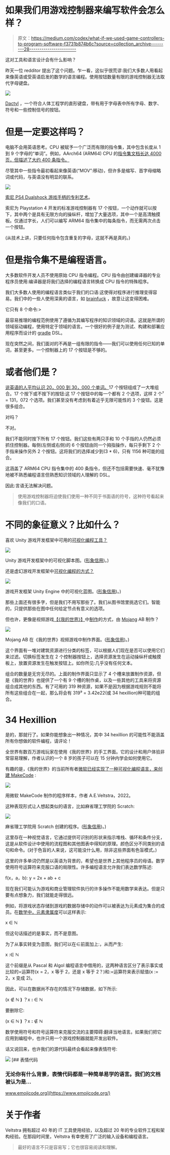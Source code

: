 # 如果我们用游戏控制器来编写软件会怎么样？

> 原文：<https://medium.com/codex/what-if-we-used-game-controllers-to-program-software-f3731b874b6c?source=collection_archive---------28----------------------->

这对工具和语言设计会有什么影响？

昨天一位 redditor 提出了这个问题。乍一看，这似乎很荒谬:我们大多数人用看起来像英语或受英语启发的数学的语言编程。使用按钮数量有限的游戏控制器无法取代字母键盘。

![](img/bda95ba6fec0d998145b6ae4aed13984.png)

[Dactyl](https://github.com/adereth/dactyl-keyboard) ，一个符合人体工程学的直形键盘，带有用于字母表中所有字母、数字、符号和一些控制信号的按钮。

# 但是一定要这样吗？

电脑不会用英语思考。CPU 被赋予一个广泛而有限的指令集，其中包含长度从 1 到 9 个字母的“单词”。例如，AArch64 (ARM64) CPU 的[指令集文档长达 4000 页，但描述了大约 400 条指令。](https://documentation-service.arm.com/static/6245e8f0f7d10f7540e0c054)

尽管其中一些指令最初看起来像英语(“MOV”:移动)，但许多是缩写、首字母缩略词或代码，与英语没有明显的联系。

![](img/e9bd4a33134bb8d2f064ca393d4fd3d9.png)

[索尼 PS4 Dualshock 游戏手柄的专利艺术](https://patentscope.wipo.int/search/en/detail.jsf?docId=WO2019244995&tab=FULLTEXT)。

索尼为 Playstation 4 开发的标准游戏控制器有 17 个按钮，一个动作就可以按下，其中两个是具有无限方向的操纵杆，增加了大量选项，其中一个是高清触摸板。仅通过字长，人们可以编写 ARM64 指令集中的每条指令，而无需两次点击一个按钮。

(从技术上讲，只要任何指令包含重复的字母，这就不再是真的。)

# 但是指令集不是编程语言。

大多数软件开发人员不使用原始 CPU 指令编程。CPU 指令由创建编译器的专业程序员使用:编译器是将我们选择的编程语言转换成 CPU 指令的特殊程序。

我们大多数人使用的编程语言类似于我们的口语:这使得对程序进行推理变得容易。我们中的一些人使用深奥的语言，如 [brainfuck](https://en.m.wikipedia.org/wiki/Brainfuck) ，故意让这变得困难。

它只有 8 个命令:>

最容易推理的编程范例使用了遵循为其编写程序的知识领域的词语。这就是所谓的领域驱动编程，使用特定于领域的语言。一个很好的例子是为测试、构建和部署应用程序而设计的 [gradle](https://en.m.wikipedia.org/wiki/Gradle) DSL。

现在突然之间，我们面对的不再是一组有限的指令——我们可以使用任何已知的单词，甚至更多。一个控制器上的 17 个按钮是不够的。

# 或者他们是？

[说英语的人平均认识 20，000 到 30，000 个单词。](https://wordcounter.io/blog/how-many-words-does-the-average-person-know)17 个按钮组成了一大堆组合。17 个按下或不按下的按钮:这 17 个按钮中的每一个都有 2 个选项，这样 2 个⁷ = 131，072 个选项。我们甚至没有考虑到有着近乎无限可能性的 3 个旋钮。这是很多组合。

对吗？

不对。

我们不能同时按下所有 17 个按钮。我们这些有两只手和 10 个手指的人仍然必须抓住控制器。每侧(左侧或右侧)的 6 个按钮由同一个拇指操作，每只手剩下 2 个手指来操作另外 2 个按钮。这将我们的选择减少到(3 * 6)，只有 1156 种可能的组合。

这涵盖了 ARM64 CPU 指令集中的 400 条指令，但还不包括需要快速、毫不犹豫地被不熟悉编程语言但熟悉知识领域的人理解的 DSL。

因此:言语无法解决问题。

> 使用游戏控制器将迫使我们使用一种不同于书面语的符号，这种符号看起来像我们的口语。

# 不同的象征意义？比如什么？

喜欢 Unity 游戏开发框架中可用的[可视化编程工具？](https://docs.unity3d.com/Packages/com.unity.visualscripting@1.7/manual/vs-interface-overview.html)

![](img/972a6abe4a2221c69da3554b792f7660.png)

Unity 游戏开发框架中的可视化脚本图。([形象信用](https://docs.unity3d.com/Packages/com.unity.visualscripting@1.7/manual/vs-interface-overview.html))。)

还是虚幻游戏开发框架中[可视化编程的方式？](https://docs.unity3d.com/Packages/com.unity.visualscripting@1.7/manual/vs-interface-overview.html)

![](img/b9efdf556542aed542bbd26e21388386.png)

游戏开发框架 Unity Engine 中的可视化蓝图。([形象信用](https://docs.unity3d.com/Packages/com.unity.visualscripting@1.7/manual/vs-interface-overview.html))。)

那些上面还有很多字，但是我们不用写那些了。我们从图书馆里挑选它们。智能的，只提供那些在图中任何给定节点有意义的选项。

但也许，更像是视频游戏[【《我的世界》】](https://www.minecraft.net/)中[制作](https://guides.gamepressure.com/minecraft/guide.asp?ID=51609)的方式，由 [Mojang](https://en.wikipedia.org/wiki/Mojang_Studios) AB 制作？

![](img/12307a6ada8d10b63c207750fbac09a5.png)

Mojang AB 在《我的世界》视频游戏中制作界面。([形象信用](https://guides.gamepressure.com/minecraft/guide.asp?ID=51609))。)

这个界面有一堆对建筑资源进行分类的标签，可以根据人们现在是否可以使用它们来过滤。切换标签发生在 2 个控制器按钮上，选择资源发生在运动操纵杆或触摸板上，放置资源发生在触发按钮上。如你所见:几乎没有任何文本。

组合的数量是无穷无尽的。上面的制作界面只显示了 4 个槽来放置制作资源，但是《我的世界》也提供了一个有 9 个槽的制作桌，以及一些其他的工具来将资源组合成其他的东西。有了可用的 319 种资源，如果不是因为根据游戏规则不能将所有这些组合在一起，那么将会有 319⁹ = 3.42e22(或 34 hexillion)种可能的组合。

# 34 Hexillion

是的，那就行了。如果你能想象出一种情况，其中 34 hexillion 的可能性不能涵盖所有你想做的软件编程，请评论！

全世界有数百万游戏玩家在使用《我的世界》的手工界面。它的设计和用户体验非常容易理解，作者认识的一个 8 岁的孩子可以在 15 分钟内学会如何使用它。

有趣的是，《我的世界》的当前所有者[微软已经实现了一种可视化编程语言，来创建 MakeCode](https://minecraft.makecode.com/) :

![](img/061b61870bd5e3002fa53c289b170346.png)

用微软 MakeCode 制作的程序样本，作者 A.E.Veltstra，2022。

这种表现形式让人想起类似的语言，比如麻省理工学院的 Scratch:

![](img/e01cedd0c85f3562910e25e97ce2ea4a.png)

麻省理工学院用 Scratch 创建的程序。([形象信用](https://junilearning.com/blog/guide/what-is-scratch-easy-coding-for-kids/))。)

这里存在一种视觉语言，它通过提供可识别的形状来指示堆栈、循环和条件分支，这是从软件设计中使用的流程图和其他图表中得知的原理。颜色区分不同类别的语句和命令。(对于色盲的人来说，这可能没什么用，除非这些界面有色盲模式。)

这里的许多单词仍然是以英语为背景的，希望也是世界上其他程序员的母语。数学使用符号运算符来克服口语的局限性。许多编程语言允许我们表达数学陈述:

f(x，a，b): y = 2x + ab + c

现在我们可能认为游戏和商业管理软件执行的许多操作不能用数学来表达。但是只要有点想象力，我们就能走得很远。

例如，将游戏状态存储到游戏的数据存储中的动作可以被表达为元素成为集合的成员。在[数学中，元素隶属度](https://en.wikipedia.org/wiki/Element_%28mathematics%29)可以这样表示:

x ∈ ℕ

但这句话描述的是事实，而不是意图。

为了从事实转变为意图，我们可以在∈前面加上:，从而产生:

x :∈ ℕ

这个前缀是从 Pascal 和 Algol 编程语言中借用的，这两种语言区分了表示事实或比较的=运算符(x = 2，x 等于 2，还是 x 等于 2？)和:=运算符来表示赋值(x := 2，x 变成 2)。

因此，可以在数据尚不存在的情况下存储数据，如下所示:

(x ∉ ℕ **)** ？x **:** ∈ ℕ

要删除它:

(x ∈ ℕ **)** ？x **:** ∉ ℕ

数学使用符号和符号运算符来克服交流的主要障碍:翻译当地语言。如果我们把它应用到编程中，也许只用一个游戏控制器就能开发出软件。

话又说回来，也许我们的源代码最终会看起来像表情符号:

![](img/8aadf5930f3595f7357a1e0f921e33d6.png)[](https://www.emojicode.org/) [## 表情代码

### 无论你有什么背景，表情代码都是一种简单易学的语言。我们的文档被认为是…

www.emojicode.org](https://www.emojicode.org/) 

# 关于作者

Veltstra 拥有超过 40 年的 IT 工具使用经验，以及超过 20 年的专业软件工程和架构经验。在那段时间里，Veltstra 有幸使用了广泛的输入设备和编程语言。

> 最好的语言不只是容易写；它也很容易阅读和理解。